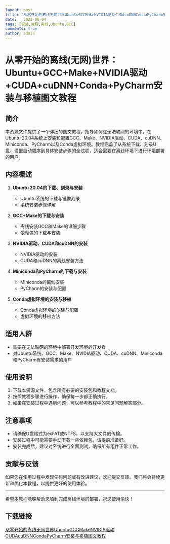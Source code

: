 ```yaml
---
layout: post
title: "从零开始的离线无网世界UbuntuGCCMakeNVIDIA驱动CUDAcuDNNCondaPyCharm安装与移植图文教程"
date:   2022-06-04
tags: [安装,教程,离线,Ubuntu,GCC]
comments: true
author: admin
---
```

# 从零开始的离线(无网)世界：Ubuntu+GCC+Make+NVIDIA驱动+CUDA+cuDNN+Conda+PyCharm安装与移植图文教程

## 简介
本资源文件提供了一个详细的图文教程，指导如何在无法联网的环境中，在Ubuntu 20.04系统上安装和配置GCC、Make、NVIDIA驱动、CUDA、cuDNN、Miniconda、PyCharm以及Conda虚拟环境。教程涵盖了从系统下载、刻录U盘、设置启动顺序到具体安装步骤的全过程，适合需要在离线环境下进行环境部署的用户。

## 内容概述
1. **Ubuntu 20.04的下载、刻录与安装**
   - Ubuntu系统的下载与镜像刻录
   - 系统安装步骤详解

2. **GCC+Make的下载与安装**
   - 离线安装GCC和Make的详细步骤
   - 依赖包的下载与安装

3. **NVIDIA驱动、CUDA和cuDNN的安装**
   - NVIDIA驱动的安装
   - CUDA和cuDNN的离线安装方法

4. **Miniconda和PyCharm的下载与安装**
   - Miniconda的离线安装
   - PyCharm的安装与配置

5. **Conda虚拟环境的安装与移植**
   - Conda虚拟环境的创建与配置
   - 虚拟环境的移植方法

## 适用人群
- 需要在无法联网的环境中部署开发环境的开发者
- 对Ubuntu系统、GCC、Make、NVIDIA驱动、CUDA、cuDNN、Miniconda和PyCharm有安装需求的用户

## 使用说明
1. 下载本资源文件，包含所有必要的安装包和教程文档。
2. 按照教程步骤进行操作，确保每一步都正确执行。
3. 如果在安装过程中遇到问题，可以参考教程中的常见问题解答部分。

## 注意事项
- 请确保U盘格式为exFAT或NTFS，以支持大文件的传输。
- 安装过程中可能需要手动下载一些依赖包，请提前准备好。
- 安装完成后，建议对系统进行全面测试，确保所有组件正常工作。

## 贡献与反馈
如果您在使用过程中发现任何问题或有改进建议，欢迎提交反馈。我们将会持续更新和优化本教程，以提供更好的使用体验。

---

希望本教程能够帮助您顺利完成离线环境的部署，祝您使用愉快！

## 下载链接

[从零开始的离线无网世界UbuntuGCCMakeNVIDIA驱动CUDAcuDNNCondaPyCharm安装与移植图文教程](https://pan.quark.cn/s/70a5330c89e4)